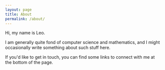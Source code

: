 ```yaml
---
layout: page
title: About
permalink: /about/
---
```


Hi, my name is Leo.

I am generally quite fond of computer science and mathematics, and I might
occasionally write something about such stuff here.

If you'd like to get in touch, you can find some links to connect with me
at the bottom of the page.
